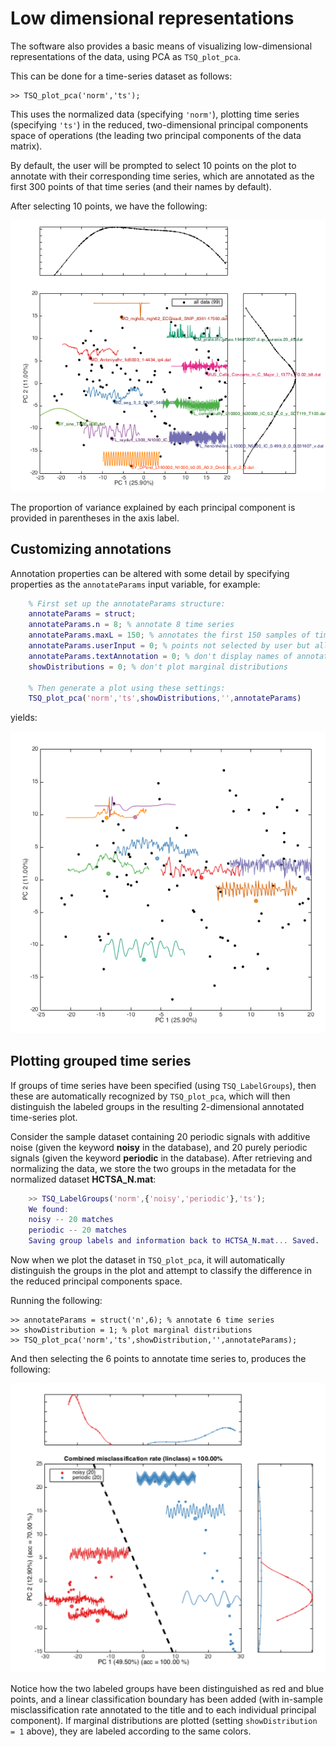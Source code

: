 # Low dimensional representations

The software also provides a basic means of visualizing low-dimensional representations of the data, using PCA as `TSQ_plot_pca`.

This can be done for a time-series dataset as follows:

    >> TSQ_plot_pca('norm','ts');
    
This uses the normalized data (specifying `'norm'`), plotting time series (specifying `'ts'`) in the reduced, two-dimensional principal components space of operations (the leading two principal components of the data matrix).

By default, the user will be prompted to select 10 points on the plot to annotate with their corresponding time series, which are annotated as the first 300 points of that time series (and their names by default).

After selecting 10 points, we have the following:

![pca_image](pca_ungrouped.png)

The proportion of variance explained by each principal component is provided in parentheses in the axis label.

## Customizing annotations

Annotation properties can be altered with some detail by specifying properties as the `annotateParams` input variable, for example:

```matlab
    % First set up the annotateParams structure:
    annotateParams = struct;
    annotateParams.n = 8; % annotate 8 time series
    annotateParams.maxL = 150; % annotates the first 150 samples of time series
    annotateParams.userInput = 0; % points not selected by user but allocated randomly
    annotateParams.textAnnotation = 0; % don't display names of annotated time series
    showDistributions = 0; % don't plot marginal distributions
    
    % Then generate a plot using these settings:
    TSQ_plot_pca('norm','ts',showDistributions,'',annotateParams)
```

yields:

![annotated plot](lowDimAnnotated.png)

## Plotting grouped time series

If groups of time series have been specified (using `TSQ_LabelGroups`), then these are automatically recognized by `TSQ_plot_pca`, which will then distinguish the labeled groups in the resulting 2-dimensional annotated time-series plot.

Consider the sample dataset containing 20 periodic signals with additive noise (given the keyword **noisy** in the database), and 20 purely periodic signals (given the keyword **periodic** in the database).
After retrieving and normalizing the data, we store the two groups in the metadata for the normalized dataset **HCTSA_N.mat**:

```matlab
    >> TSQ_LabelGroups('norm',{'noisy','periodic'},'ts');
    We found:
    noisy -- 20 matches
    periodic -- 20 matches
    Saving group labels and information back to HCTSA_N.mat... Saved.
```
Now when we plot the dataset in `TSQ_plot_pca`, it will automatically distinguish the groups in the plot and attempt to classify the difference in the reduced principal components space.

Running the following:

    >> annotateParams = struct('n',6); % annotate 6 time series
    >> showDistribution = 1; % plot marginal distributions
    >> TSQ_plot_pca('norm','ts',showDistribution,'',annotateParams);
    
And then selecting the 6 points to annotate time series to, produces the following:

![](PC_noisy_periodic.png)

Notice how the two labeled groups have been distinguished as red and blue points, and a linear classification boundary has been added (with in-sample misclassification rate annotated to the title and to each individual principal component).
If marginal distributions are plotted (setting `showDistribution = 1` above), they are labeled according to the same colors.